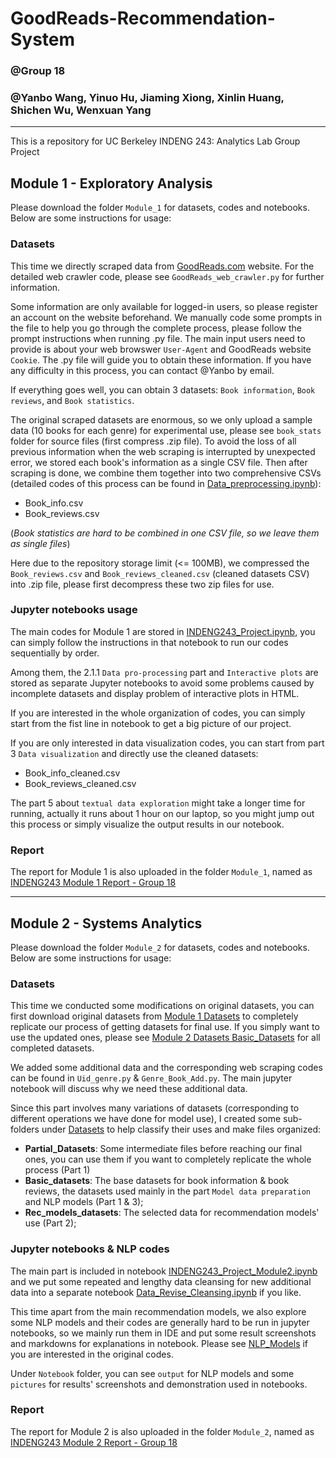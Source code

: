 # GoodReads-Recommendation-System
### @Group 18 <br>
### @Yanbo Wang, Yinuo Hu, Jiaming Xiong, Xinlin Huang, Shichen Wu, Wenxuan Yang
---

This is a repository for UC Berkeley INDENG 243: Analytics Lab Group Project

## Module 1 - Exploratory Analysis

Please download the folder `Module_1` for datasets, codes and notebooks. Below are some instructions for usage:

### Datasets

This time we directly scraped data from [GoodReads.com](https://www.goodreads.com/) website. For the detailed web crawler code, please see `GoodReads_web_crawler.py` for further information.

Some information are only available for logged-in users, so please register an account on the website beforehand. We manually code some prompts in the file to help you go through the complete process, please follow the prompt instructions when running .py file. The main input users need to provide is about your web browswer `User-Agent` and GoodReads website `Cookie`. The .py file will guide you to obtain these information. If you have any difficulty in this process, you can contact @Yanbo by email. <br>

If everything goes well, you can obtain 3 datasets: `Book information`, `Book reviews`, and `Book statistics`.

The original scraped datasets are enormous, so we only upload a sample data (10 books for each genre) for experimental use, please see `book_stats` folder for source files (first compress .zip file). To avoid the loss of all previous information when the web scraping is interrupted by unexpected error, we stored each book's information as a single CSV file. Then after scraping is done, we combine them together into two comprehensive CSVs (detailed codes of this process can be found in [Data_preprocessing.ipynb](./Module_1/Notebooks/Data_preprocessing.ipynb)):
- Book_info.csv
- Book_reviews.csv

(*Book statistics are hard to be combined in one CSV file, so we leave them as single files*)

Here due to the repository storage limit (<= 100MB), we compressed the `Book_reviews.csv` and `Book_reviews_cleaned.csv` (cleaned datasets CSV) into .zip file, please first decompress these two zip files for use.

### Jupyter notebooks usage

The main codes for Module 1 are stored in [INDENG243_Project.ipynb](./Module_1/Notebooks/INDENG243_Project.ipynb), you can simply follow the instructions in that notebook to run our codes sequentially by order.

Among them, the 2.1.1 `Data pro-processing` part and `Interactive plots` are stored as separate Jupyter notebooks to avoid some problems caused by incomplete datasets and display problem of interactive plots in HTML. 

If you are interested in the whole organization of codes, you can simply start from the fist line in notebook to get a big picture of our project. 

If you are only interested in data visualization codes, you can start from part 3  `Data visualization` and directly use the cleaned datasets:
- Book_info_cleaned.csv
- Book_reviews_cleaned.csv

The part 5 about `textual data exploration` might take a longer time for running, actually it runs about 1 hour on our laptop, so you might jump out this process or simply visualize the output results in our notebook.

### Report

The report for Module 1 is also uploaded in the folder `Module_1`, named as [INDENG243 Module 1 Report - Group 18](./Module_1/INDENG243_Module1_Report_Group18.pdf)

---

## Module 2 - Systems Analytics

Please download the folder `Module_2` for datasets, codes and notebooks. Below are some instructions for usage:

### Datasets

This time we conducted some modifications on original datasets, you can first download original datasets from [Module 1 Datasets](./Module_1/Datasets) to completely replicate our process of getting datasets for final use. If you simply want to use the updated ones, please see [Module 2 Datasets Basic_Datasets](./Module_2/Datasets/Basic_datasets) for all completed datasets. 

We added some additional data and the corresponding web scraping codes can be found in `Uid_genre.py` & `Genre_Book_Add.py`. The main jupyter notebook will discuss why we need these additional data.

Since this part involves many variations of datasets (corresponding to different operations we have done for model use), I created some sub-folders under [Datasets](./Module_2/Datasets) to help classify their uses and make files organized:
- **Partial_Datasets**: Some intermediate files before reaching our final ones, you can use them if you want to completely replicate the whole process (Part 1)
- **Basic_datasets**: The base datasets for book information & book reviews, the datasets used mainly in the part `Model data preparation` and NLP models (Part 1 & 3);
- **Rec_models_datasets**: The selected data for recommendation models' use (Part 2);

### Jupyter notebooks & NLP codes

The main part is included in notebook [INDENG243_Project_Module2.ipynb](./Module_2/Notebooks/INDENG243_Project_Module2.ipynb) and we put some repeated and lengthy data cleansing for new additional data into a separate notebook [Data_Revise_Cleansing.ipynb](./Module_2/Notebooks/Data_Revise_Cleansing.ipynb) if you like.

This time apart from the main recommendation models, we also explore some NLP models and their codes are generally hard to be run in jupyter notebooks, so we mainly run them in IDE and put some result screenshots and markdowns for explanations in notebook. Please see [NLP_Models](./Module_2/NLP_Models) if you are interested in the original codes.

Under `Notebook` folder, you can see `output` for NLP models and some `pictures` for results' screenshots and demonstration used in notebooks.

### Report

The report for Module 2 is also uploaded in the folder `Module_2`, named as [INDENG243 Module 2 Report - Group 18](./Module_2/INDENG243_Module2_Report_Group18.pdf)



